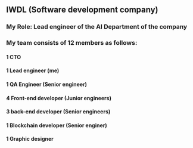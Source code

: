 ## IWDL (Software development company)
### My Role: Lead engineer of the AI Department of the company
### My team consists of 12 members as follows:
#### 1 CTO
#### 1 Lead engineer (me)
#### 1 QA Engineer (Senior engineer)
#### 4 Front-end developer (Junior engineers)
#### 3 back-end developer (Senior engineers)
#### 1 Blockchain developer (Senior enginer)
#### 1 Graphic designer

